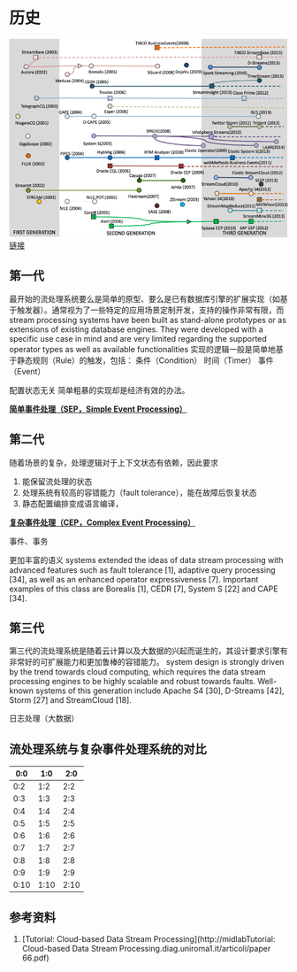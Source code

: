 # 历史

![](image/history/history.png)[链接](http://midlab.diag.uniroma1.it/articoli/paper%2066.pdf)


## 第一代
最开始的流处理系统要么是简单的原型、要么是已有数据库引擎的扩展实现（如基于触发器）。通常视为了一些特定的应用场景定制开发，支持的操作非常有限，而
stream processing systems have been built
as stand-alone prototypes or as extensions of existing database engines. They were developed with a specific
use case in mind and are very limited regarding
the supported operator types as well as available functionalities
实现的逻辑一般是简单地基于静态规则（Rule）的触发，包括：
条件（Condition）
时间（Timer）
事件（Event）

配置状态无关
简单粗暴的实现却是经济有效的办法。

<u>**简单事件处理（SEP，Simple Event Processing）**</u>
## 第二代

随着场景的复杂，处理逻辑对于上下文状态有依赖，因此要求
1. 能保留流处理的状态
2. 处理系统有较高的容错能力（fault tolerance），能在故障后恢复状态
3. 静态配置编排变成语言编译，

<u>**复杂事件处理（CEP，Complex Event Processing）**</u>


事件、事务

更加丰富的语义
systems extended the ideas of data
stream processing with advanced features such as fault
tolerance [1], adaptive query processing [34], as well
as an enhanced operator expressiveness [7]. Important
examples of this class are Borealis [1], CEDR [7], System
S [22] and CAPE [34].


## 第三代
第三代的流处理系统是随着云计算以及大数据的兴起而诞生的，其设计要求引擎有非常好的可扩展能力和更加鲁棒的容错能力。
system design is strongly driven by the
trend towards cloud computing, which requires the
data stream processing engines to be highly scalable
and robust towards faults. Well-known systems of
this generation include Apache S4 [30], D-Streams [42],
Storm [27] and StreamCloud [18].

日志处理（大数据）

## 流处理系统与复杂事件处理系统的对比

| 0:0 | 1:0 | 2:0 |
| -- | -- | -- |
| 0:2 | 1:2 | 2:2 |
| 0:3 | 1:3 | 2:3 |
| 0:4 | 1:4 | 2:4 |
| 0:5 | 1:5 | 2:5 |
| 0:6 | 1:6 | 2:6 |
| 0:7 | 1:7 | 2:7 |
| 0:8 | 1:8 | 2:8 |
| 0:9 | 1:9 | 2:9 |
| 0:10 | 1:10 | 2:10 |

## 参考资料

1. [Tutorial: Cloud-based Data Stream Processing](http://midlabTutorial: Cloud-based Data Stream Processing.diag.uniroma1.it/articoli/paper 66.pdf)
